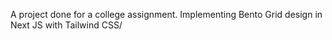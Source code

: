 A project done for a college assignment. Implementing Bento Grid design in Next JS with Tailwind CSS/
